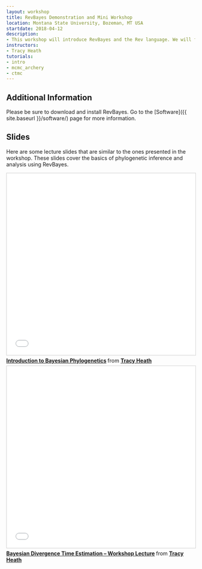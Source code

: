 ```yaml
---
layout: workshop
title: RevBayes Demonstration and Mini Workshop
location: Montana State University, Bozeman, MT USA
startdate: 2018-04-12
description: 
- This workshop will introduce RevBayes and the Rev language. We will focus on the basics of the software and hierarchical Bayesian modeling. We will work together through one tutorial. I will walk through setting up a phylogenetic analysis of fossil and molecular data. Then we will discuss the other models and methods available in RevBayes.
instructors:
- Tracy Heath
tutorials:
- intro
- mcmc_archery
- ctmc
---
```


## Additional Information

Please be sure to download and install RevBayes. Go to the [Software]({{ site.baseurl }}/software/) page for more information.

## Slides

Here are some lecture slides that are similar to the ones presented in the workshop. These slides cover the basics of phylogenetic inference and analysis using RevBayes.


<iframe src="//www.slideshare.net/slideshow/embed_code/key/eUKMgXmx7JaSyv" width="595" height="485" frameborder="0" marginwidth="0" marginheight="0" scrolling="no" style="border:1px solid #CCC; border-width:1px; margin-bottom:5px; max-width: 100%;" allowfullscreen> </iframe> <div style="margin-bottom:5px"> <strong> <a href="//www.slideshare.net/trayc7/introduction-to-bayesian-phylogenetics" title="Introduction to Bayesian Phylogenetics" target="_blank">Introduction to Bayesian Phylogenetics</a> </strong> from <strong><a href="//www.slideshare.net/trayc7" target="_blank">Tracy Heath</a></strong> </div>


<iframe src="//www.slideshare.net/slideshow/embed_code/key/uQS7ySzimZcY" width="595" height="485" frameborder="0" marginwidth="0" marginheight="0" scrolling="no" style="border:1px solid #CCC; border-width:1px; margin-bottom:5px; max-width: 100%;" allowfullscreen> </iframe> <div style="margin-bottom:5px"> <strong> <a href="//www.slideshare.net/trayc7/bayesian-divergence-time-estimation-lecture-at-bodega-2014-workshop" title="Bayesian Divergence Time Estimation – Workshop Lecture" target="_blank">Bayesian Divergence Time Estimation – Workshop Lecture</a> </strong> from <strong><a href="https://www.slideshare.net/trayc7" target="_blank">Tracy Heath</a></strong> </div>
